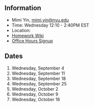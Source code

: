## Information

* Mimi Yin, mimi.yin@nyu.edu
* Time: Wednesday 12:10 - 2:40PM EST
* Location:
* [Homework Wiki](https://github.com/ITPNYU/ICM-2024-Code/wiki/Homework-Mimi-01)
* [Office Hours Signup](https://calendar.app.google/ZNgeTMujQKz1QyJR7)

## Dates

1. Wednesday, September 4
2. Wednesday, September 11
3. Wednesday, September 18
4. Wednesday, September 25
5. Wednesday, October 2
6. Wednesday, October 9
7. Wednesday, October 16
